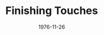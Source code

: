 ---
title: Finishing Touches
date: 1976-11-26
closing_date: 1976-12-11
layout: productions
featured_image: 
image_caption:
image_credit:
playbill: 
category: 
Theatre: Theatre Jacksonville
Venue: Little Theatre
cast:
  Kathy Cooper: Sabina Meyer
  Jeff Cooper: Don Wachholz
  Hughie Cooper: Anthony Mastroianni
  Kevin Cooper: Kevin Box
  Fred Witten: Joe Mullarkey
  Steve Cooper: Larry Peters
  Felicia Andrayson: Dee Dee Zahra
  Elsie Ketchum: Rhythm McCarthy
crew:
  Stage Manager: Laurie Kaden
  Lighting Technician: Barbara Stillson
  Sound Technician: Dale Stillson
  Set Construction:
    - Sharon Brown
    - Jack Dillon
    - Andre Ferreira
    - Marty Friedman
    - David Horne
    - Tom Heffernan
    - Pam Jackson
    - Glenn Jones
    - Laurie Kaden
    - Merry Merritt
    - Bonnie Patterson
    - Dale Stillson
    - Doug Thomas
    - Mary Ellen Wofford
  Properties:
    - Pam Jackson
    - Sharon Brown
  Costumes: Gert Berman
  Publicity: Madge Bruner
  Box Office:
    - Pat Mullarkey
    - Gert Berman
    - Ann Dubow
    - Pat Somers
    - Esta Tkac
    - Martha Wynne
orchestra:
external_links:
---